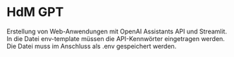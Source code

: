# HdM GPT

Erstellung von Web-Anwendungen mit OpenAI Assistants API und Streamlit. In die Datei env-template müssen die API-Kennwörter eingetragen werden. Die Datei muss im Anschluss als .env gespeichert werden.

